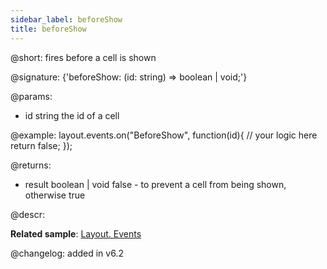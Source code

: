 ```yaml
---
sidebar_label: beforeShow
title: beforeShow
---          
```


@short: fires before a cell is shown

@signature: {'beforeShow: (id: string) => boolean | void;'}

@params:
- id		string		the id of a cell


@example:
layout.events.on("BeforeShow", function(id){
	// your logic here
    return false;
});

@returns:
- result	boolean | void		false - to prevent a cell from being shown, otherwise true




@descr:

**Related sample**: [Layout. Events](https://snippet.dhtmlx.com/fyxw0map)

@changelog:
added in v6.2

